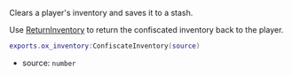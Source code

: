 Clears a player's inventory and saves it to a stash.

Use [ReturnInventory](./ReturnInventory.md) to return the confiscated inventory back to
the player.

```lua
exports.ox_inventory:ConfiscateInventory(source)
```
* source: `number`
